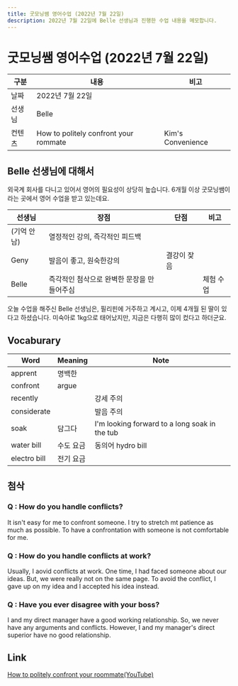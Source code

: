 ```yaml
---
title: 굿모닝쌤 영어수업 (2022년 7월 22일)
description: 2022년 7월 22일에 Belle 선생님과 진행한 수업 내용을 메모합니다.
---
```



굿모닝쌤 영어수업 (2022년 7월 22일)
===


|구분|내용|비고|
|---|---|---|
|날짜|2022년 7월 22일|   |
|선생님|Belle|   |
|컨텐츠|How to politely confront your rommate|Kim's Convenience|


Belle 선생님에 대해서
---


외국계 회사를 다니고 있어서 영어의 필요성이 상당히 높습니다. 
6개월 이상 굿모닝쌤이라는 곳에서 영어 수업을 받고 있는데요. 


|선생님|장점|단점|비고|
|---|---|---|---|
|(기억 안남)|열정적인 강의, 즉각적인 피드백|   |   |
|Geny|발음이 좋고, 원숙한강의|결강이 잦음|   |
|Belle|즉각적인 첨삭으로 완벽한 문장을 만들어주심|   |체험 수업|


오늘 수업을 해주신 Belle 선생님은, 필리핀에 거주하고 계시고, 
이제 4개월 된 딸이 있다고 하셨습니다. 
미숙아로 1kg으로 태어났지만, 지금은 다행히 많이 컸다고 하더군요. 


Vocaburary
---


|Word|Meaning|Note|
|---|---|---|
|apprent|명백한|   |
|confront|argue|   |
|recently|   |강세 주의|
|considerate|   |발음 주의|
|soak|담그다|I'm looking forward to a long soak in the tub|
|water bill|수도 요금|동의어 hydro bill|
|electro bill|전기 요금|   |


첨삭
---


### Q : How do you handle conflicts?


It isn't easy for me to confront someone. 
I try to stretch mt patience as much as possible. 
To have a confrontation with someone is not comfortable for me.


### Q : How do you handle conflicts at work?


Usually, I aovid conflicts at work. 
One time, I had faced someone about our ideas. 
But, we were really not on the same page. 
To avoid the conflict, I gave up on my idea and I accepted his idea instead.


### Q : Have you ever disagree with your boss?


I and my direct manager have a good working relationship. 
So, we never have any arguments and conflicts. 
However, I and my manager's direct superior have no good relationship.


Link
---


[How to politely confront your roommate(YouTube)](https://www.youtube.com/watch?v=LaO7S667NSQ)


